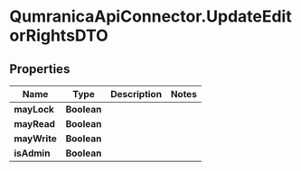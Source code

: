 # QumranicaApiConnector.UpdateEditorRightsDTO

## Properties

Name | Type | Description | Notes
------------ | ------------- | ------------- | -------------
**mayLock** | **Boolean** |  | 
**mayRead** | **Boolean** |  | 
**mayWrite** | **Boolean** |  | 
**isAdmin** | **Boolean** |  | 


